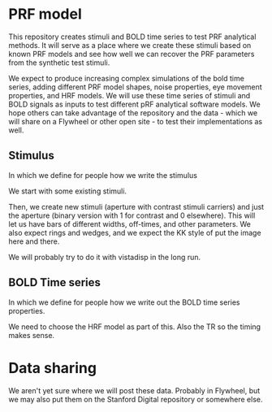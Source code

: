 # PRF model
This repository creates stimuli and BOLD time series to test PRF analytical methods.  It will serve as a place where we create these stimuli based on known PRF models and see how well we can recover the PRF parameters from the synthetic test stimuli.

We expect to produce increasing complex simulations of the bold time series, adding different PRF model shapes, noise properties, eye movement properties, and HRF models.  We will use these time series of stimuli and BOLD signals as inputs to test different pRF analytical software models.  We hope others can take advantage of the repository and the data - which we will share on a Flywheel or other open site - to test their implementations as well.  

## Stimulus

In which we define for people how we write the stimulus

We start with some existing stimuli.

Then, we create new stimuli (aperture with contrast stimuli carriers) and just the aperture (binary version with 1 for contrast and 0 elsewhere). This will let us have bars of different widths, off-times, and other parameters. We also expect rings and wedges, and we expect the KK style of put the image here and there.

We will probably try to do it with vistadisp in the long run.

## BOLD Time series

In which we define for people how we write out the BOLD time series properties.

We need to choose the HRF model as part of this.  Also the TR so the timing makes sense.

# Data sharing

We aren't yet sure where we will post these data.  Probably in Flywheel, but we may also put them on the Stanford Digital repository or somewhere else.
